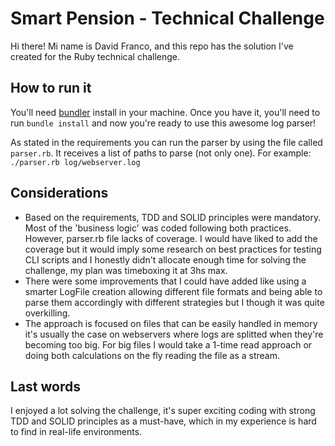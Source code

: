 # Smart Pension - Technical Challenge
Hi there! Mi name is David Franco, and this repo has the solution I've created for the Ruby technical challenge.

## How to run it
You'll need [bundler](https://bundler.io/) install in your machine. Once you have it, you'll need to run `bundle install` and now you're ready to use this awesome log parser!

As stated in the requirements you can run the parser by using the file called `parser.rb`. It receives a list of paths to parse (not only one). For example: `./parser.rb log/webserver.log`

## Considerations
* Based on the requirements, TDD and SOLID principles were mandatory. Most of the 'business logic' was coded following both practices. However, parser.rb file lacks of coverage. I would have liked to add the coverage but it would imply some research on best practices for testing CLI scripts and I honestly didn't allocate enough time for solving the challenge, my plan was timeboxing it at 3hs max.
* There were some improvements that I could have added like using a smarter LogFile creation allowing different file formats and being able to parse them accordingly with different strategies but I though it was quite overkilling.
* The approach is focused on files that can be easily handled in memory it's usually the case on webservers where logs are splitted when they're becoming too big. For big files I would take a 1-time read approach or  doing both calculations on the fly reading the file as a stream.

## Last words
I enjoyed a lot solving the challenge, it's super exciting coding with strong TDD and SOLID principles as a must-have, which in my experience is hard to find in real-life environments.


